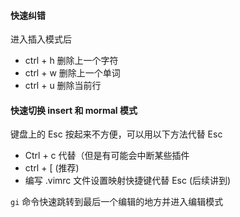 #### 快速纠错

进入插入模式后

- ctrl + h 删除上一个字符
- ctrl + w 删除上一个单词
- ctrl + u 删除当前行



#### 快速切换 insert 和 mormal 模式

键盘上的 Esc 按起来不方便，可以用以下方法代替 Esc

- Ctrl + c 代替（但是有可能会中断某些插件
- ctrl + [ (推荐)
- 编写 .vimrc 文件设置映射快捷键代替 Esc (后续讲到)

`gi`  命令快速跳转到最后一个编辑的地方并进入编辑模式

